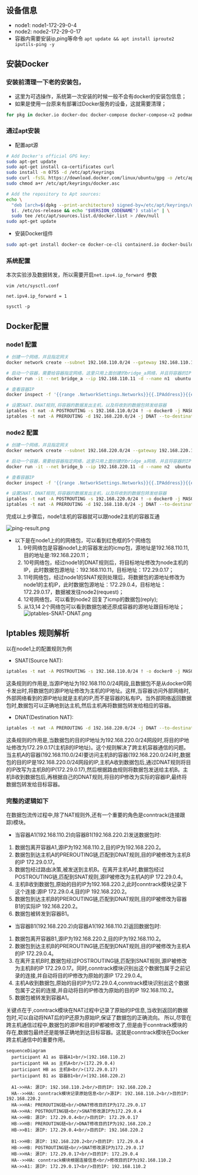 ## 设备信息
- node1: node1-172-29-0-4
- node2: node2-172-29-0-17
- 容器内需要安装ip,ping等命令 `apt update && apt install iproute2 iputils-ping -y`

## 安装Docker
### 安装前清理一下老的安装包，
- 这里为可选操作，系统第一次安装的时候一般不会有docker的安装包信息；
- 如果是使用一台原来有部署过Docker服务的设备，这就需要清理；
```bash
for pkg in docker.io docker-doc docker-compose docker-compose-v2 podman-docker containerd runc; do sudo apt-get remove $pkg; done
```

### 通过apt安装
- 配置apt源
```bash
# Add Docker's official GPG key:
sudo apt-get update
sudo apt-get install ca-certificates curl
sudo install -m 0755 -d /etc/apt/keyrings
sudo curl -fsSL https://download.docker.com/linux/ubuntu/gpg -o /etc/apt/keyrings/docker.asc
sudo chmod a+r /etc/apt/keyrings/docker.asc

# Add the repository to Apt sources:
echo \
  "deb [arch=$(dpkg --print-architecture) signed-by=/etc/apt/keyrings/docker.asc] https://download.docker.com/linux/ubuntu \
  $(. /etc/os-release && echo "$VERSION_CODENAME") stable" | \
  sudo tee /etc/apt/sources.list.d/docker.list > /dev/null
sudo apt-get update
```
- 安装Docker组件
```bash
sudo apt-get install docker-ce docker-ce-cli containerd.io docker-buildx-plugin docker-compose-plugin
```

### 系统配置
本次实验涉及数据转发，所以需要开启`net.ipv4.ip_forward `参数
```
vim /etc/sysctl.conf

net.ipv4.ip_forward = 1

sysctl -p
```
## Docker配置
### node1 配置
```bash
# 创建一个网络，并且指定网关
docker network create --subnet 192.168.110.0/24 --gateway 192.168.110.1 bridge_a

# 启动一个容器，需要给容器指定网络，这里只用上面创建的bridge_a网络，并且将容器的IP设置为192.168.110.11 
docker run -it --net bridge_a --ip 192.168.110.11 -d --name n1  ubuntu

# 查看容器IP 
docker inspect -f '{{range .NetworkSettings.Networks}}{{.IPAddress}}{{end}}' n1

# 设置SNAT、DNAT规则,将容器的数据发出主机，以及将收到的数据包转发给容器
iptables -t nat -A POSTROUTING -s 192.168.110.0/24 ! -o docker0 -j MASQUERADE
iptables -t nat -A PREROUTING -d 192.168.220.0/24 -j DNAT --to-destination 172.29.0.17
```

### node2 配置
```bash
# 创建一个网络，并且指定网关
docker network create --subnet 192.168.220.0/24 --gateway 192.168.220.1 bridge_b

# 启动一个容器，需要给容器指定网络，这里只用上面创建的bridge_a网络，并且将容器的IP设置为192.168.110.11 
docker run -it --net bridge_b --ip 192.168.220.11 -d --name n2  ubuntu

# 查看容器IP 
docker inspect -f '{{range .NetworkSettings.Networks}}{{.IPAddress}}{{end}}' n2

# 设置SNAT、DNAT规则,将容器的数据发出主机，以及将收到的数据包转发给容器
iptables -t nat -A POSTROUTING -s 192.168.220.0/24 ! -o docker0 -j MASQUERADE
iptables -t nat -A PREROUTING -d 192.168.110.0/24 -j DNAT --to-destination 172.29.0.4
```
完成以上步骤后，node1主机的容器就可以跟node2主机的容器互通

![ping-result.png](image/ping-result.png)
- 以下是在node1上的的网络包，可以看到红色框的5个网络包
    1. 9号网络包是容器node1上的容器发出的icmp包，源地址是192.168.110.11,目的地址是:192.168.220.11；
  2. 10号网络包，经过node1的DNAT规则后，将目标地址修改为node主机的IP，此时数据包源地址：192.168.110.11，目标地址：172.29.0.17；
  3. 11号网络包，经过node1的SNAT规则处理后，将数据包的源地址修改为node1的主机IP，此时数据包源地址：172.29.0.4，目标地址：172.29.0.17，数据被发往node2(request)；
  4. 12号网络包，可以看到node2 回复了icmp的数据包(reply);
  5. 从13,14 2个网络包可以看到数据包被还原成容器的源地址跟目标地址；
![iptables-SNAT-DNAT.png](image%2Fiptables-SNAT-DNAT.png)

## Iptables 规则解析
以在node1上的配置规则为例
- SNAT(Source NAT):
```bash
iptables -t nat -A POSTROUTING -s 192.168.110.0/24 ! -o docker0 -j MASQUERADE
```
这条规则的作用是,当源IP地址为192.168.110.0/24网段,且数据包不是从docker0网卡发出时,将数据包的源IP地址修改为主机的IP地址。这样,当容器访问外部网络时,外部网络看到的源IP地址就是主机的IP,而不是容器的私有IP。当外部网络返回数据包时,数据包可以正确地到达主机,然后主机再将数据包转发给相应的容器。
- DNAT(Destination NAT):
```bash
iptables -t nat -A PREROUTING -d 192.168.220.0/24 -j DNAT --to-destination 172.29.0.17
```
这条规则的作用是,当数据包的目的IP地址为192.168.220.0/24网段时,将目的IP地址修改为172.29.0.17(主机B的IP地址)。这个规则解决了跨主机容器通信的问题。当主机A的容器(192.168.110.0/24)要访问主机B的容器(192.168.220.0/24)时,数据包的目的IP是192.168.220.0/24网段的IP,主机A收到数据包后,通过DNAT规则将目的IP改写为主机B的IP(172.29.0.17),然后根据路由规则将数据包发送给主机B。主机B收到数据包后,再根据自己的DNAT规则,将目的IP修改为实际的容器IP,最终将数据包转发给目标容器。

### 完整的逻辑如下

在数据包流传过程中,除了NAT规则外,还有一个重要的角色是conntrack(连接跟踪)模块。
- 当容器A1(192.168.110.2)向容器B1(192.168.220.2)发送数据包时:
1. 数据包离开容器A1,源IP为192.168.110.2,目的IP为192.168.220.2。
2. 数据包到达主机A的PREROUTING链,匹配到DNAT规则,目的IP被修改为主机B的IP 172.29.0.17。
3. 数据包经过路由决策,被发送到主机B。在离开主机A时,数据包经过POSTROUTING链,匹配到SNAT规则,源IP被修改为主机A的IP 172.29.0.4。
4. 主机B收到数据包,原始的目的IP为192.168.220.2,此时conntrack模块记录下这个连接:源IP 172.29.0.4,目的IP 192.168.220.2。
5. 数据包到达主机B的PREROUTING链,匹配到DNAT规则,目的IP被修改为容器B1的实际IP 192.168.220.2。
6. 数据包被转发到容器B1。

- 当容器B1(192.168.220.2)向容器A1(192.168.110.2)返回数据包时:
1. 数据包离开容器B1,源IP为192.168.220.2,目的IP为192.168.110.2。
2. 数据包到达主机B的PREROUTING链,匹配到DNAT规则,目的IP被修改为主机A的IP 172.29.0.4。
3. 在离开主机B时,数据包经过POSTROUTING链,匹配到SNAT规则,源IP被修改为主机B的IP 172.29.0.17。同时,conntrack模块识别出这个数据包属于之前记录的连接,并自动将目的IP修改为原始的源IP 172.29.0.4。
4. 主机A收到数据包,原始的目的IP为172.29.0.4,conntrack模块识别出这个数据包属于之前的连接,并自动将目的IP修改为原始的目的IP 192.168.110.2。
5. 数据包被转发到容器A1。

关键点在于,conntrack模块在NAT过程中记录了原始的IP信息,当收到返回的数据包时,可以自动将NAT后的IP还原为原始IP,保证了数据包的正确流向。
所以,尽管在跨主机通信过程中,数据包的源IP和目的IP都被修改了,但是由于conntrack模块的存在,数据包最终还是能够正确地到达目标容器。这就是conntrack模块在Docker跨主机通信中的重要作用。

```mermaid
sequenceDiagram
  participant A1 as 容器A1<br/>(192.168.110.2)
  participant HA as 主机A<br/>(172.29.0.4)
  participant HB as 主机B<br/>(172.29.0.17)
  participant B1 as 容器B1<br/>(192.168.220.2)

  A1->>HA: 源IP: 192.168.110.2<br/>目的IP: 192.168.220.2
  HA-->>HA: conntrack模块记录原始信息<br/>源IP: 192.168.110.2<br/>目的IP: 192.168.220.2
  HA->>HA: PREROUTING链<br/>DNAT修改目的IP为172.29.0.17
  HA->>HA: POSTROUTING链<br/>SNAT修改源IP为172.29.0.4
  HA->>HB: 源IP: 172.29.0.4<br/>目的IP: 172.29.0.17
  HB->>HB: PREROUTING链<br/>DNAT修改目的IP为192.168.220.2
  HB->>B1: 源IP: 172.29.0.4<br/>目的IP: 192.168.220.2

  B1->>HB: 源IP: 192.168.220.2<br/>目的IP: 172.29.0.4
  HB->>HB: POSTROUTING链<br/>SNAT修改源IP为172.29.0.17
  HB->>HA: 源IP: 172.29.0.17<br/>目的IP: 172.29.0.4
  HA-->>HA: conntrack模块根据连接信息<br/>修改目的IP为192.168.110.2
  HA->>A1: 源IP: 172.29.0.17<br/>目的IP: 192.168.110.2
```